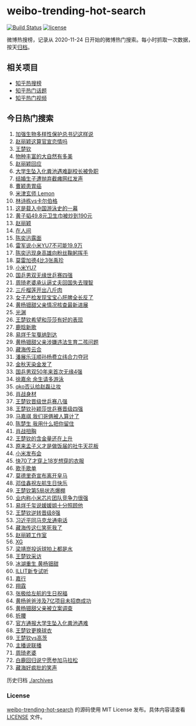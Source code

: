 # weibo-trending-hot-search

[![Build Status](https://github.com/justjavac/weibo-trending-hot-search/workflows/ci/badge.svg?branch=master)](https://github.com/justjavac/weibo-trending-hot-search/actions)
[![license](https://img.shields.io/github/license/justjavac/weibo-trending-hot-search)](https://github.com/justjavac/weibo-trending-hot-search/blob/master/LICENSE)

微博热搜榜，记录从 2020-11-24 日开始的微博热门搜索。每小时抓取一次数据，按天[归档](./archives)。

## 相关项目

- [知乎热搜榜](https://github.com/justjavac/zhihu-trending-top-search)
- [知乎热门话题](https://github.com/justjavac/zhihu-trending-hot-questions)
- [知乎热门视频](https://github.com/justjavac/zhihu-trending-hot-video)

## 今日热门搜索

<!-- BEGIN -->
<!-- 最后更新时间 Fri May 23 2025 01:46:07 GMT+0800 (China Standard Time) -->

1. [加强生物多样性保护总书记这样说](https://s.weibo.com//weibo?q=%23%E5%8A%A0%E5%BC%BA%E7%94%9F%E7%89%A9%E5%A4%9A%E6%A0%B7%E6%80%A7%E4%BF%9D%E6%8A%A4%E6%80%BB%E4%B9%A6%E8%AE%B0%E8%BF%99%E6%A0%B7%E8%AF%B4%23&Refer=new_time)
1. [赵丽颖这算官宣恋情吗](https://s.weibo.com//weibo?q=%23%E8%B5%B5%E4%B8%BD%E9%A2%96%E8%BF%99%E7%AE%97%E5%AE%98%E5%AE%A3%E6%81%8B%E6%83%85%E5%90%97%23&t=31&band_rank=1&Refer=top)
1. [王楚钦](https://s.weibo.com//weibo?q=%E7%8E%8B%E6%A5%9A%E9%92%A6&t=31&band_rank=10&Refer=top)
1. [物种丰富的大自然有多美](https://s.weibo.com//weibo?q=%23%E7%89%A9%E7%A7%8D%E4%B8%B0%E5%AF%8C%E7%9A%84%E5%A4%A7%E8%87%AA%E7%84%B6%E6%9C%89%E5%A4%9A%E7%BE%8E%23&t=31&band_rank=3&Refer=top)
1. [赵丽颖回应](https://s.weibo.com//weibo?q=%E8%B5%B5%E4%B8%BD%E9%A2%96%E5%9B%9E%E5%BA%94&t=31&band_rank=4&Refer=top)
1. [大学生坠入化粪池遇难副校长被免职](https://s.weibo.com//weibo?q=%23%E5%A4%A7%E5%AD%A6%E7%94%9F%E5%9D%A0%E5%85%A5%E5%8C%96%E7%B2%AA%E6%B1%A0%E9%81%87%E9%9A%BE%E5%89%AF%E6%A0%A1%E9%95%BF%E8%A2%AB%E5%85%8D%E8%81%8C%23&t=31&band_rank=10&Refer=top)
1. [结婚生子遭抛弃截瘫网红发声](https://s.weibo.com//weibo?q=%23%E7%BB%93%E5%A9%9A%E7%94%9F%E5%AD%90%E9%81%AD%E6%8A%9B%E5%BC%83%E6%88%AA%E7%98%AB%E7%BD%91%E7%BA%A2%E5%8F%91%E5%A3%B0%23&t=31&band_rank=18&Refer=top)
1. [曹颖患胃癌](https://s.weibo.com//weibo?q=%23%E6%9B%B9%E9%A2%96%E6%82%A3%E8%83%83%E7%99%8C%23&t=31&band_rank=7&Refer=top)
1. [米津玄师 Lemon](https://s.weibo.com//weibo?q=%E7%B1%B3%E6%B4%A5%E7%8E%84%E5%B8%88%20Lemon&t=31&band_rank=12&Refer=top)
1. [林诗栋vs卡尔伯格](https://s.weibo.com//weibo?q=%23%E6%9E%97%E8%AF%97%E6%A0%8Bvs%E5%8D%A1%E5%B0%94%E4%BC%AF%E6%A0%BC%23&t=31&band_rank=32&Refer=top)
1. [这是载入中国游泳史的一幕](https://s.weibo.com//weibo?q=%23%E8%BF%99%E6%98%AF%E8%BD%BD%E5%85%A5%E4%B8%AD%E5%9B%BD%E6%B8%B8%E6%B3%B3%E5%8F%B2%E7%9A%84%E4%B8%80%E5%B9%95%23&t=31&band_rank=33&Refer=top)
1. [黄子韬49.8元卫生巾被炒到190元](https://s.weibo.com//weibo?q=%E9%BB%84%E5%AD%90%E9%9F%AC49.8%E5%85%83%E5%8D%AB%E7%94%9F%E5%B7%BE%E8%A2%AB%E7%82%92%E5%88%B0190%E5%85%83&t=31&band_rank=50&Refer=top)
1. [赵丽颖](https://s.weibo.com//weibo?q=%E8%B5%B5%E4%B8%BD%E9%A2%96&t=31&band_rank=9&Refer=top)
1. [在人间](https://s.weibo.com//weibo?q=%E5%9C%A8%E4%BA%BA%E9%97%B4&t=31&band_rank=11&Refer=top)
1. [陈奕迅露面](https://s.weibo.com//weibo?q=%23%E9%99%88%E5%A5%95%E8%BF%85%E9%9C%B2%E9%9D%A2%23&t=31&band_rank=16&Refer=top)
1. [雷军说小米YU7不可能19.9万](https://s.weibo.com//weibo?q=%23%E9%9B%B7%E5%86%9B%E8%AF%B4%E5%B0%8F%E7%B1%B3YU7%E4%B8%8D%E5%8F%AF%E8%83%BD19.9%E4%B8%87%23&t=31&band_rank=19&Refer=top)
1. [陈奕迅现身高雄向粉丝鞠躬挥手](https://s.weibo.com//weibo?q=%23%E9%99%88%E5%A5%95%E8%BF%85%E7%8E%B0%E8%BA%AB%E9%AB%98%E9%9B%84%E5%90%91%E7%B2%89%E4%B8%9D%E9%9E%A0%E8%BA%AC%E6%8C%A5%E6%89%8B%23&t=31&band_rank=23&Refer=top)
1. [莫雷加德4比3张禹珍](https://s.weibo.com//weibo?q=%23%E8%8E%AB%E9%9B%B7%E5%8A%A0%E5%BE%B74%E6%AF%943%E5%BC%A0%E7%A6%B9%E7%8F%8D%23&t=31&band_rank=14&Refer=top)
1. [小米YU7](https://s.weibo.com//weibo?q=%E5%B0%8F%E7%B1%B3YU7&t=31&band_rank=5&Refer=top)
1. [国乒男双无缘世乒赛四强](https://s.weibo.com//weibo?q=%23%E5%9B%BD%E4%B9%92%E7%94%B7%E5%8F%8C%E6%97%A0%E7%BC%98%E4%B8%96%E4%B9%92%E8%B5%9B%E5%9B%9B%E5%BC%BA%23&t=31&band_rank=15&Refer=top)
1. [周琦老婆承认逼丈夫回国失去理智](https://s.weibo.com//weibo?q=%23%E5%91%A8%E7%90%A6%E8%80%81%E5%A9%86%E6%89%BF%E8%AE%A4%E9%80%BC%E4%B8%88%E5%A4%AB%E5%9B%9E%E5%9B%BD%E5%A4%B1%E5%8E%BB%E7%90%86%E6%99%BA%23&t=31&band_rank=32&Refer=top)
1. [三斤榴莲开出八斤肉](https://s.weibo.com//weibo?q=%23%E4%B8%89%E6%96%A4%E6%A6%B4%E8%8E%B2%E5%BC%80%E5%87%BA%E5%85%AB%E6%96%A4%E8%82%89%23&t=31&band_rank=26&Refer=top)
1. [女子产检发现宝宝心肝脾全长反了](https://s.weibo.com//weibo?q=%23%E5%A5%B3%E5%AD%90%E4%BA%A7%E6%A3%80%E5%8F%91%E7%8E%B0%E5%AE%9D%E5%AE%9D%E5%BF%83%E8%82%9D%E8%84%BE%E5%85%A8%E9%95%BF%E5%8F%8D%E4%BA%86%23&t=31&band_rank=22&Refer=top)
1. [黄杨钿甜父亲情况核查最新进展](https://s.weibo.com//weibo?q=%23%E9%BB%84%E6%9D%A8%E9%92%BF%E7%94%9C%E7%88%B6%E4%BA%B2%E6%83%85%E5%86%B5%E6%A0%B8%E6%9F%A5%E6%9C%80%E6%96%B0%E8%BF%9B%E5%B1%95%23&t=31&band_rank=16&Refer=top)
1. [光渊](https://s.weibo.com//weibo?q=%E5%85%89%E6%B8%8A&t=31&band_rank=21&Refer=top)
1. [王楚钦希望和莎莎有好的表现](https://s.weibo.com//weibo?q=%23%E7%8E%8B%E6%A5%9A%E9%92%A6%E5%B8%8C%E6%9C%9B%E5%92%8C%E8%8E%8E%E8%8E%8E%E6%9C%89%E5%A5%BD%E7%9A%84%E8%A1%A8%E7%8E%B0%23&t=31&band_rank=6&Refer=top)
1. [鹿晗新歌](https://s.weibo.com//weibo?q=%E9%B9%BF%E6%99%97%E6%96%B0%E6%AD%8C&t=31&band_rank=27&Refer=top)
1. [易烊千玺戛纳到达](https://s.weibo.com//weibo?q=%E6%98%93%E7%83%8A%E5%8D%83%E7%8E%BA%E6%88%9B%E7%BA%B3%E5%88%B0%E8%BE%BE&t=31&band_rank=39&Refer=top)
1. [黄杨钿甜父亲涉嫌违法生育二孩问题](https://s.weibo.com//weibo?q=%23%E9%BB%84%E6%9D%A8%E9%92%BF%E7%94%9C%E7%88%B6%E4%BA%B2%E6%B6%89%E5%AB%8C%E8%BF%9D%E6%B3%95%E7%94%9F%E8%82%B2%E4%BA%8C%E5%AD%A9%E9%97%AE%E9%A2%98%23&t=31&band_rank=15&Refer=top)
1. [藏海传云合](https://s.weibo.com//weibo?q=%E8%97%8F%E6%B5%B7%E4%BC%A0%E4%BA%91%E5%90%88&t=31&band_rank=42&Refer=top)
1. [潘展乐汪顺孙杨费立纬合力夺冠](https://s.weibo.com//weibo?q=%23%E6%BD%98%E5%B1%95%E4%B9%90%E6%B1%AA%E9%A1%BA%E5%AD%99%E6%9D%A8%E8%B4%B9%E7%AB%8B%E7%BA%AC%E5%90%88%E5%8A%9B%E5%A4%BA%E5%86%A0%23&t=31&band_rank=23&Refer=top)
1. [金秋天染金发了](https://s.weibo.com//weibo?q=%23%E9%87%91%E7%A7%8B%E5%A4%A9%E6%9F%93%E9%87%91%E5%8F%91%E4%BA%86%23&t=31&band_rank=28&Refer=top)
1. [国乒男双50年来首次无缘4强](https://s.weibo.com//weibo?q=%23%E5%9B%BD%E4%B9%92%E7%94%B7%E5%8F%8C50%E5%B9%B4%E6%9D%A5%E9%A6%96%E6%AC%A1%E6%97%A0%E7%BC%984%E5%BC%BA%23&t=31&band_rank=48&Refer=top)
1. [徐嘉余 余生请多游泳](https://s.weibo.com//weibo?q=%E5%BE%90%E5%98%89%E4%BD%99%20%E4%BD%99%E7%94%9F%E8%AF%B7%E5%A4%9A%E6%B8%B8%E6%B3%B3&t=31&band_rank=20&Refer=top)
1. [qko否认给赵磊让妆](https://s.weibo.com//weibo?q=%23qko%E5%90%A6%E8%AE%A4%E7%BB%99%E8%B5%B5%E7%A3%8A%E8%AE%A9%E5%A6%86%23&t=31&band_rank=29&Refer=top)
1. [肖战身材](https://s.weibo.com//weibo?q=%E8%82%96%E6%88%98%E8%BA%AB%E6%9D%90&t=31&band_rank=44&Refer=top)
1. [王楚钦晋级世乒赛八强](https://s.weibo.com//weibo?q=%E7%8E%8B%E6%A5%9A%E9%92%A6%E6%99%8B%E7%BA%A7%E4%B8%96%E4%B9%92%E8%B5%9B%E5%85%AB%E5%BC%BA&t=31&band_rank=2&Refer=top)
1. [王楚钦孙颖莎世乒赛晋级四强](https://s.weibo.com//weibo?q=%23%E7%8E%8B%E6%A5%9A%E9%92%A6%E5%AD%99%E9%A2%96%E8%8E%8E%E4%B8%96%E4%B9%92%E8%B5%9B%E6%99%8B%E7%BA%A7%E5%9B%9B%E5%BC%BA%23&t=31&band_rank=42&Refer=top)
1. [马嘉祺 我们哥俩被人算计了](https://s.weibo.com//weibo?q=%E9%A9%AC%E5%98%89%E7%A5%BA%20%E6%88%91%E4%BB%AC%E5%93%A5%E4%BF%A9%E8%A2%AB%E4%BA%BA%E7%AE%97%E8%AE%A1%E4%BA%86&t=31&band_rank=46&Refer=top)
1. [陈楚生 我用什么把你留住](https://s.weibo.com//weibo?q=%E9%99%88%E6%A5%9A%E7%94%9F%20%E6%88%91%E7%94%A8%E4%BB%80%E4%B9%88%E6%8A%8A%E4%BD%A0%E7%95%99%E4%BD%8F&t=31&band_rank=30&Refer=top)
1. [肖战扭胸](https://s.weibo.com//weibo?q=%E8%82%96%E6%88%98%E6%89%AD%E8%83%B8&t=31&band_rank=50&Refer=top)
1. [王楚钦的含金量还在上升](https://s.weibo.com//weibo?q=%23%E7%8E%8B%E6%A5%9A%E9%92%A6%E7%9A%84%E5%90%AB%E9%87%91%E9%87%8F%E8%BF%98%E5%9C%A8%E4%B8%8A%E5%8D%87%23&t=31&band_rank=35&Refer=top)
1. [原来孟子义才是做饭届的社牛天花板](https://s.weibo.com//weibo?q=%E5%8E%9F%E6%9D%A5%E5%AD%9F%E5%AD%90%E4%B9%89%E6%89%8D%E6%98%AF%E5%81%9A%E9%A5%AD%E5%B1%8A%E7%9A%84%E7%A4%BE%E7%89%9B%E5%A4%A9%E8%8A%B1%E6%9D%BF&t=31&band_rank=45&Refer=top)
1. [小米发布会](https://s.weibo.com//weibo?q=%E5%B0%8F%E7%B1%B3%E5%8F%91%E5%B8%83%E4%BC%9A&t=31&band_rank=47&Refer=top)
1. [快70了才穿上18岁想穿的衣服](https://s.weibo.com//weibo?q=%E5%BF%AB70%E4%BA%86%E6%89%8D%E7%A9%BF%E4%B8%8A18%E5%B2%81%E6%83%B3%E7%A9%BF%E7%9A%84%E8%A1%A3%E6%9C%8D&t=31&band_rank=24&Refer=top)
1. [歌手歌单](https://s.weibo.com//weibo?q=%E6%AD%8C%E6%89%8B%E6%AD%8C%E5%8D%95&t=31&band_rank=34&Refer=top)
1. [莫德里奇宣布离开皇马](https://s.weibo.com//weibo?q=%23%E8%8E%AB%E5%BE%B7%E9%87%8C%E5%A5%87%E5%AE%A3%E5%B8%83%E7%A6%BB%E5%BC%80%E7%9A%87%E9%A9%AC%23&t=31&band_rank=50&Refer=top)
1. [邓佳鑫祝左航生日快乐](https://s.weibo.com//weibo?q=%E9%82%93%E4%BD%B3%E9%91%AB%E7%A5%9D%E5%B7%A6%E8%88%AA%E7%94%9F%E6%97%A5%E5%BF%AB%E4%B9%90&t=31&band_rank=29&Refer=top)
1. [王楚钦第5局状态爆棚](https://s.weibo.com//weibo?q=%23%E7%8E%8B%E6%A5%9A%E9%92%A6%E7%AC%AC5%E5%B1%80%E7%8A%B6%E6%80%81%E7%88%86%E6%A3%9A%23&t=31&band_rank=49&Refer=top)
1. [业内称小米芯片团队竞争力很强](https://s.weibo.com//weibo?q=%23%E4%B8%9A%E5%86%85%E7%A7%B0%E5%B0%8F%E7%B1%B3%E8%8A%AF%E7%89%87%E5%9B%A2%E9%98%9F%E7%AB%9E%E4%BA%89%E5%8A%9B%E5%BE%88%E5%BC%BA%23&t=31&band_rank=44&Refer=top)
1. [易烊千玺说媛媛姐十分照顾他](https://s.weibo.com//weibo?q=%23%E6%98%93%E7%83%8A%E5%8D%83%E7%8E%BA%E8%AF%B4%E5%AA%9B%E5%AA%9B%E5%A7%90%E5%8D%81%E5%88%86%E7%85%A7%E9%A1%BE%E4%BB%96%23&t=31&band_rank=41&Refer=top)
1. [王楚钦逆转晋级8强](https://s.weibo.com//weibo?q=%23%E7%8E%8B%E6%A5%9A%E9%92%A6%E9%80%86%E8%BD%AC%E6%99%8B%E7%BA%A78%E5%BC%BA%23&t=31&band_rank=27&Refer=top)
1. [习近平同马克龙通电话](https://s.weibo.com//weibo?q=%23%E4%B9%A0%E8%BF%91%E5%B9%B3%E5%90%8C%E9%A9%AC%E5%85%8B%E9%BE%99%E9%80%9A%E7%94%B5%E8%AF%9D%23&Refer=new_time)
1. [藏海传这仨笑死我了](https://s.weibo.com//weibo?q=%E8%97%8F%E6%B5%B7%E4%BC%A0%E8%BF%99%E4%BB%A8%E7%AC%91%E6%AD%BB%E6%88%91%E4%BA%86&t=31&band_rank=45&Refer=top)
1. [赵丽颖工作室](https://s.weibo.com//weibo?q=%E8%B5%B5%E4%B8%BD%E9%A2%96%E5%B7%A5%E4%BD%9C%E5%AE%A4&t=31&band_rank=11&Refer=top)
1. [XG](https://s.weibo.com//weibo?q=XG&t=31&band_rank=42&Refer=top)
1. [梁靖崑投诉球拍上都是水](https://s.weibo.com//weibo?q=%23%E6%A2%81%E9%9D%96%E5%B4%91%E6%8A%95%E8%AF%89%E7%90%83%E6%8B%8D%E4%B8%8A%E9%83%BD%E6%98%AF%E6%B0%B4%23&t=31&band_rank=31&Refer=top)
1. [王楚钦采访](https://s.weibo.com//weibo?q=%E7%8E%8B%E6%A5%9A%E9%92%A6%E9%87%87%E8%AE%BF&t=31&band_rank=8&Refer=top)
1. [冰湖重生 黄杨钿甜](https://s.weibo.com//weibo?q=%E5%86%B0%E6%B9%96%E9%87%8D%E7%94%9F%20%E9%BB%84%E6%9D%A8%E9%92%BF%E7%94%9C&t=31&band_rank=32&Refer=top)
1. [ILLIT新专试听](https://s.weibo.com//weibo?q=%23ILLIT%E6%96%B0%E4%B8%93%E8%AF%95%E5%90%AC%23&t=31&band_rank=39&Refer=top)
1. [嘉行](https://s.weibo.com//weibo?q=%E5%98%89%E8%A1%8C&t=31&band_rank=38&Refer=top)
1. [翔霖](https://s.weibo.com//weibo?q=%E7%BF%94%E9%9C%96&t=31&band_rank=36&Refer=top)
1. [张极给左航的生日祝福](https://s.weibo.com//weibo?q=%E5%BC%A0%E6%9E%81%E7%BB%99%E5%B7%A6%E8%88%AA%E7%9A%84%E7%94%9F%E6%97%A5%E7%A5%9D%E7%A6%8F&t=31&band_rank=17&Refer=top)
1. [黄杨爸爸涉及7亿项目未招商成功](https://s.weibo.com//weibo?q=%23%E9%BB%84%E6%9D%A8%E7%88%B8%E7%88%B8%E6%B6%89%E5%8F%8A7%E4%BA%BF%E9%A1%B9%E7%9B%AE%E6%9C%AA%E6%8B%9B%E5%95%86%E6%88%90%E5%8A%9F%23&t=31&band_rank=13&Refer=top)
1. [黄杨钿甜父亲被立案调查](https://s.weibo.com//weibo?q=%23%E9%BB%84%E6%9D%A8%E9%92%BF%E7%94%9C%E7%88%B6%E4%BA%B2%E8%A2%AB%E7%AB%8B%E6%A1%88%E8%B0%83%E6%9F%A5%23&t=31&band_rank=14&Refer=top)
1. [折腰](https://s.weibo.com//weibo?q=%E6%8A%98%E8%85%B0&t=31&band_rank=37&Refer=top)
1. [官方通报大学生坠入化粪池遇难](https://s.weibo.com//weibo?q=%23%E5%AE%98%E6%96%B9%E9%80%9A%E6%8A%A5%E5%A4%A7%E5%AD%A6%E7%94%9F%E5%9D%A0%E5%85%A5%E5%8C%96%E7%B2%AA%E6%B1%A0%E9%81%87%E9%9A%BE%23&t=31&band_rank=40&Refer=top)
1. [王楚钦更换球衣](https://s.weibo.com//weibo?q=%23%E7%8E%8B%E6%A5%9A%E9%92%A6%E6%9B%B4%E6%8D%A2%E7%90%83%E8%A1%A3%23&t=31&band_rank=25&Refer=top)
1. [王楚钦vs高茨](https://s.weibo.com//weibo?q=%23%E7%8E%8B%E6%A5%9A%E9%92%A6vs%E9%AB%98%E8%8C%A8%23&t=31&band_rank=26&Refer=top)
1. [主播说联播](https://s.weibo.com//weibo?q=%23%E4%B8%BB%E6%92%AD%E8%AF%B4%E8%81%94%E6%92%AD%23&t=31&band_rank=43&Refer=top)
1. [周琦老婆](https://s.weibo.com//weibo?q=%E5%91%A8%E7%90%A6%E8%80%81%E5%A9%86&t=31&band_rank=47&Refer=top)
1. [白鹿回归说宁愿参加马拉松](https://s.weibo.com//weibo?q=%E7%99%BD%E9%B9%BF%E5%9B%9E%E5%BD%92%E8%AF%B4%E5%AE%81%E6%84%BF%E5%8F%82%E5%8A%A0%E9%A9%AC%E6%8B%89%E6%9D%BE&t=31&band_rank=48&Refer=top)
1. [藏海好疯批的笑声](https://s.weibo.com//weibo?q=%E8%97%8F%E6%B5%B7%E5%A5%BD%E7%96%AF%E6%89%B9%E7%9A%84%E7%AC%91%E5%A3%B0&t=31&band_rank=49&Refer=top)

<!-- END -->

历史归档 [./archives](./archives)

### License

[weibo-trending-hot-search](https://github.com/justjavac/weibo-trending-hot-search) 的源码使用 MIT License
发布。具体内容请查看 [LICENSE](./LICENSE) 文件。
